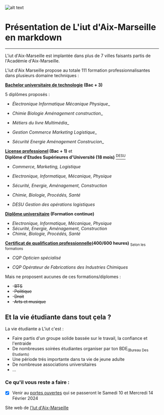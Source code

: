 
![alt text]()










# Présentation de L'iut d'Aix-Marseille en markdown
---
L'iut d'Aix-Marseille est implantée dans plus de 7 villes faisants partis de l'Académie d'Aix-Marseille.




L'iut d'Aix Marseille propose au totale 111 formation professionnalisantes dans plusieurs domaine techniques : 


**[Bachelor universitaire de technologie](https://iut.univ-amu.fr/fr/formations/bachelor-universitaire-de-technologie) (Bac + 3)**
 
 5 diplômes proposés : 
 
 - *Électronique Informatique Mécanique Physique*_
  
 - *Chimie Biologie Aménagement construction*_
  
 - *Métiers du livre Multimédia*_
  
 - *Gestion Commerce Marketing Logistique*_
  
 - *Sécurité Energie Aménagement Construcion*_

**[License professionel](https://iut.univ-amu.fr/fr/formations/licences-professionnelles-desu) (Bac + 1)** et                                                  
**Diplôme d'Etudes Supérieures d'Université (18 mois)** [<sup>DESU</sup>](https://iut.univ-amu.fr/fr/formations/licences-professionnelles-desu)

- *Commerce, Marketing, Logistique*
- *Electronique, Informatique, Mécanique, Physique*
- *Sécurité, Energie, Aménagement, Construction*
- *Chimie, Biologie, Procédés, Santé*

- *DESU Gestion des opérations logistiques*
  
**[Diplôme universitaire](https://iut.univ-amu.fr/fr/formations/diplomes-universite#section-5134) (Formation continue)**

- *Electronique, Informatique, Mécanique, Physique*
- *Sécurité, Energie, Aménagement, Construction*
- *Chimie, Biologie, Procédés, Santé*

**[Certificat de qualification professionnelle](https://iut.univ-amu.fr/fr/formations/certifications-de-qualification-professionnelle)(400/600 heures)** <sub>Selon les formations</sub>

- *CQP Opticien spécialisé*

- *CQP Opérateur de Fabrications des Industries Chimiques* 

Mais ne proposent aucunes de ces formations/diplomes :
- -~~BTS~~
- -~~Politique~~
- -~~Droit~~
- -~~Arts et musique~~

## Et la vie étudiante dans tout çela ?

La vie étudiante a L'iut c'est : 
- Faire partis d'un groupe solide bassée sur le travail, la confiance et l'entraide
- De nombreuses soirées étudiantes organiser par ton BDE<sub>(Bureau Des Etudiants)</sub>
- Une période trés importante dans ta vie de jeune adulte
- De nombreuse associations universitaires
- ...


### Ce qu'il vous reste a faire :

- [x] Venir au [portes ouvertes](https://www.univ-amu.fr/fr/public/journees-portes-ouvertes) qui se passeront le Samedi 10 et Mercredi 14 Février 2024

Site web de [l'Iut d'Aix-Marseille](https://iut.univ-amu.fr/fr)

